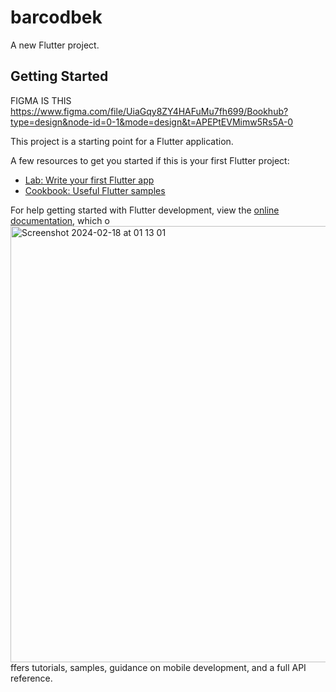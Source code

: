 # barcodbek

A new Flutter project.

## Getting Started
FIGMA IS THIS https://www.figma.com/file/UiaGqy8ZY4HAFuMu7fh699/Bookhub?type=design&node-id=0-1&mode=design&t=APEPtEVMimw5Rs5A-0

This project is a starting point for a Flutter application.

A few resources to get you started if this is your first Flutter project:

- [Lab: Write your first Flutter app](https://docs.flutter.dev/get-started/codelab)
- [Cookbook: Useful Flutter samples](https://docs.flutter.dev/cookbook)

For help getting started with Flutter development, view the
[online documentation](https://docs.flutter.dev/), which o<img width="698" alt="Screenshot 2024-02-18 at 01 13 01" src="https://github.com/tillocoder/barcodebek/assets/101572865/89ed6ce0-06df-48ae-a130-64dc3bff64aa">
ffers tutorials,
samples, guidance on mobile development, and a full API reference.
